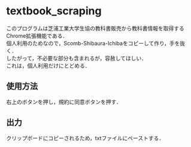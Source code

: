 # textbook_scraping
このプログラムは芝浦工業大学生協の教科書販売から教科書情報を取得するChrome拡張機能である．  
個人利用のためなので，Scomb-Shibaura-Ichibaをコピーして作り，手を抜く．   
したがって，不必要な部分も含まれるが，容赦してほしい．  
これは，個人利用だけにとどめる．  
 
## 使用方法
右上のボタンを押し，規約に同意ボタンを押す．

## 出力
クリップボードにコピーされるため，txtファイルにペーストする．